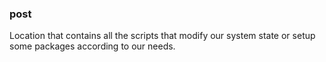 ### post
Location that contains all the scripts that modify our system state or setup some packages according to our needs.
